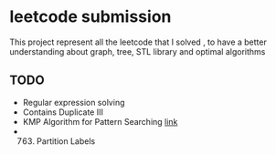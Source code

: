 
# leetcode submission 

This project represent all the leetcode that I solved , to have a better
understanding about graph, tree, STL library and optimal algorithms 


## TODO
* Regular expression solving
* Contains Duplicate III
* KMP Algorithm for Pattern Searching  [link](https://www.geeksforgeeks.org/kmp-algorithm-for-pattern-searching/)
* 763. Partition Labels

